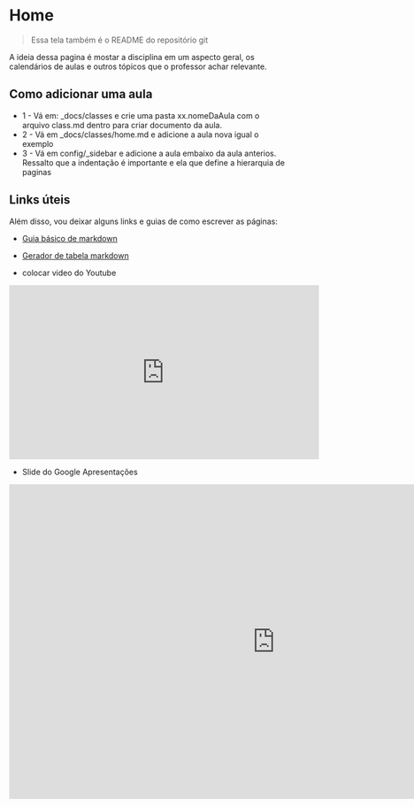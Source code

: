 # Home

> Essa tela também é o README do repositório git

A ideia dessa pagina é mostar a disciplina em um aspecto geral, os calendários de aulas e outros tópicos que o professor achar relevante.

## Como adicionar uma aula

- 1 - Vá em: \_docs/classes e crie uma pasta xx.nomeDaAula com o arquivo class.md dentro para criar documento da aula.
- 2 - Vá em \_docs/classes/home.md e adicione a aula nova igual o exemplo
- 3 - Vá em config/\_sidebar e adicione a aula embaixo da aula anterios. Ressalto que a indentação é importante e ela que define a hierarquia de paginas

## Links úteis

Além disso, vou deixar alguns links e guias de como escrever as páginas:

- [Guia básico de markdown](https://docs.pipz.com/central-de-ajuda/learning-center/guia-basico-de-markdown#open)

* [Gerador de tabela markdown](https://www.tablesgenerator.com/markdown_tables)

* colocar video do Youtube

<iframe width="560" height="315" src="https://www.youtube.com/embed/5ZBQKrBDids" frameborder="0" allow="accelerometer; autoplay; encrypted-media; gyroscope; picture-in-picture" allowfullscreen></iframe>

- Slide do Google Apresentações

<iframe src="https://docs.google.com/presentation/d/e/2PACX-1vQEDjAsMOAE0Necho5AFs_CFHaGqS6CIHOH02uUdBOrWBedyjxi_rlAtCxs3wCSKF2_rZmQ0dmn-2PZ/embed?start=true&loop=true&delayms=3000" frameborder="0" width="960" height="569" allowfullscreen="true" mozallowfullscreen="true" webkitallowfullscreen="true"></iframe>

